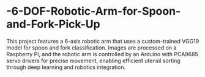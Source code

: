 # -6-DOF-Robotic-Arm-for-Spoon-and-Fork-Pick-Up
This project features a 6-axis robotic arm that uses a custom-trained VGG19 model for spoon and fork classification. Images are processed on a Raspberry Pi, and the robotic arm is controlled by an Arduino with PCA9685 servo drivers for precise movement, enabling efficient utensil sorting through deep learning and robotics integration.
